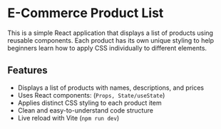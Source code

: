 # E-Commerce Product List

This is a simple React application that displays a list of products using reusable components. Each product has 
its own unique styling to help beginners learn how to apply CSS individually to different elements.

## Features

- Displays a list of products with names, descriptions, and prices
- Uses React components: (`Props, State/useState`)
- Applies distinct CSS styling to each product item
- Clean and easy-to-understand code structure
- Live reload with Vite (`npm run dev`)

